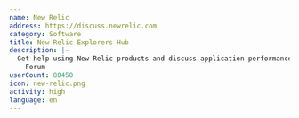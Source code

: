 ```yaml
---
name: New Relic
address: https://discuss.newrelic.com
category: Software
title: New Relic Explorers Hub
description: |-
  Get help using New Relic products and discuss application performance in our Community
    Forum
userCount: 80450
icon: new-relic.png
activity: high
language: en
---
```

